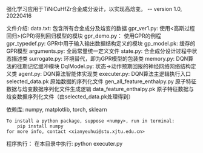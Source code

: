 强化学习应用于TiNiCuHfZr合金成分设计，以实现高焓变。
    -- version 1.0, 20220416

文件介绍:
    data.txt:           包含所有合金成分及焓变的数据
    gpr_ver1.py:        使用<高斯过程回归>(GPR)得到回归模型的模块
    gpr_demo.py：       使用GPR的例程
    gpr_typedef.py:     GPR中用于输入输出数据结构定义的模块
    gp_model.pk:        缓存的GPR模型
    arguments.py:       全局常量统一定义文件
    state.py:           合金成分设计过程中状态描述类
    surrogate.py:       环境替代，即为GPR模型的包装类
    memory.py:          DQN算法的往期记忆缓冲模块
    DqlModel.py:        状态->动作预期回报的神经网络网络结构定义类
    agent.py:           DQN算法智能体实现类
    executer.py:        DQN算法主逻辑执行入口
    selected_data.pk    原始数据的序列化文件
    gen_all_feature_enthalpy.py     原子特征数据与焓变数据序列化文件生成逻辑
    data_feature_enthalpy.pk        原子特征数据与焓变数据序列化文件（由selected_data.pk处理得到）

依赖库:
    numpy, matplotlib, torch, sklearn

    To install a python package, suppose <numpy>, run in terminal:
        pip install numpy
    for more info, contact <xianyeuhui@stu.xjtu.edu.cn>

程序执行：
    在本目录中执行:
        python executer.py